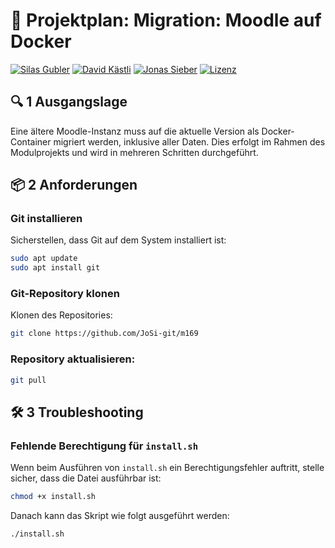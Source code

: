 # 🚀 **Projektplan: Migration: Moodle auf Docker**

[![Silas Gubler](https://img.shields.io/badge/Silas_Gubler-FF7F50?style=for-the-badge)](https://github.com/arkaizn)
[![David Kästli](https://img.shields.io/badge/David_Kästli-00FA9A?style=for-the-badge)](https://github.com/dka-git)
[![Jonas Sieber](https://img.shields.io/badge/Jonas_Sieber-4682B4?style=for-the-badge)](https://github.com/josi-git)
[![Lizenz](https://img.shields.io/badge/Lizenz-DAA520?style=for-the-badge)](https://github.com/JoSi-git/m346/blob/main/LICENSE)  
## 🔍 1 Ausgangslage

Eine ältere Moodle-Instanz muss auf die aktuelle Version als Docker-Container migriert werden, inklusive aller Daten. Dies erfolgt im Rahmen des Modulprojekts und wird in mehreren Schritten durchgeführt.

## 📦 2 Anforderungen

### Git installieren  
Sicherstellen, dass Git auf dem System installiert ist:
```bash
sudo apt update
sudo apt install git
```

### Git-Repository klonen 
Klonen des Repositories:
```bash
git clone https://github.com/JoSi-git/m169
```

### Repository aktualisieren:
```bash
git pull
```

## 🛠️ 3 Troubleshooting

### Fehlende Berechtigung für `install.sh`  
Wenn beim Ausführen von `install.sh` ein Berechtigungsfehler auftritt, stelle sicher, dass die Datei ausführbar ist:
```bash
chmod +x install.sh
```

Danach kann das Skript wie folgt ausgeführt werden:
```bash
./install.sh
```
